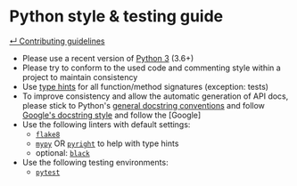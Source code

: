 # Python style & testing guide

[&#8629; Contributing guidelines][contributing-guidelines]

- Please use a recent version of [Python 3][python] (3.6+)
- Please try to conform to the used code and commenting style within a project
  to maintain consistency
- Use [type hints][py-typing] for all function/method signatures (exception:
  tests)
- To improve consistency and allow the automatic generation of API docs, please
  stick to Python's [general docstring conventions][py-pep257] and follow
  [Google's docstring style][py-doc-style]
  and follow the [Google]
- Use the following linters with default settings:
  - [`flake8`][py-flake8]
  - [`mypy`][py-mypy] OR [`pyright`][py-pyright] to help with type hints
  - optional: [`black`][py-black]
- Use the following testing environments:
  - [`pytest`][py-pytest]

[contributing-guidelines]: contributing_guidelines.md
[py-black]: <https://github.com/psf/black>
[py-doc-style]: <https://sphinxcontrib-napoleon.readthedocs.io/en/latest/example_google.html>
[py-flake8]: <https://gitlab.com/pycqa/flake8>
[py-mypy]: <http://mypy-lang.org/>
[py-pep257]: <https://www.python.org/dev/peps/pep-0257/>
[py-pyright]: <https://github.com/microsoft/pyright>
[py-pytest]: <https://docs.pytest.org/en/latest/>
[py-typing]: <https://docs.python.org/3/library/typing.html>
[python]: <https://www.python.org/>
